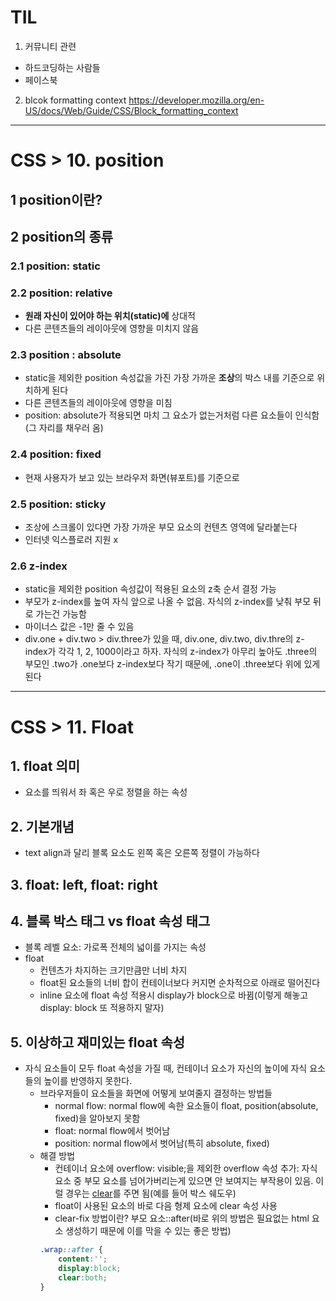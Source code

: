 # TIL
1. 커뮤니티 관련
* 하드코딩하는 사람들
* 페이스북
2. blcok formatting context
https://developer.mozilla.org/en-US/docs/Web/Guide/CSS/Block_formatting_context
---
# CSS > 10. position
## 1 position이란?
## 2 position의 종류
### 2.1 position: static
### 2.2 position: relative
* **원래 자신이 있어야 하는 위치(static)에** 상대적
* 다른 콘텐츠들의 레이아웃에 영향을 미치지 않음
### 2.3 position : absolute
* static을 제외한 position 속성값을 가진 가장 가까운 **조상**의 박스 내를 기준으로 위치하게 된다
* 다른 콘텐츠들의 레이아웃에 영향을 미침
* position: absolute가 적용되면 마치 그 요소가 없는거처럼 다른 요소들이 인식함(그 자리를 채우러 옴)
### 2.4 position: fixed
* 현재 사용자가 보고 있는 브라우저 화면(뷰포트)를 기준으로
### 2.5 position: sticky
*  조상에 스크롤이 있다면 가장 가까운 부모 요소의 컨텐츠 영역에 달라붙는다
* 인터넷 익스플로러 지원 x
### 2.6 z-index
* static을 제외한 position 속성값이 적용된 요소의 z축 순서 결정 가능
* 부모가 z-index를 높여 자식 앞으로 나올 수 없음. 자식의 z-index를 낮춰 부모 뒤로 가는건 가능함
* 마이너스 값은 -1만 줄 수 있음
* div.one + div.two > div.three가 있을 때, div.one, div.two, div.thre의 z-index가 각각 1, 2, 1000이라고 하자. 자식의 z-index가 아무리 높아도 .three의 부모인 .two가 .one보다 z-index보다 작기 때문에, .one이 .three보다 위에 있게 된다
---
# CSS > 11. Float
## 1. float 의미
* 요소를 띄워서 좌 혹은 우로 정렬을 하는 속성
## 2. 기본개념
* text align과 달리 블록 요소도 왼쪽 혹은 오른쪽 정렬이 가능하다
## 3. float: left, float: right
## 4. 블록 박스 태그 vs float 속성 태그
* 블록 레벨 요소: 가로폭 전체의 넓이를 가지는 속성
* float
    * 컨텐츠가 차지하는 크기만큼만 너비 차지
    * float된 요소들의 너비 합이 컨테이너보다 커지면 순차적으로 아래로 떨어진다
    * inline 요소에 float 속성 적용시 display가 block으로 바뀜(이렇게 해놓고 display: block 또 적용하지 말자)
## 5. 이상하고 재미있는 float 속성
* 자식 요소들이 모두 float 속성을 가질 때, 컨테이너 요소가 자신의 높이에 자식 요소들의 높이를 반영하지 못한다.
    * 브라우저들이 요소들을 화면에 어떻게 보여줄지 결정하는 방법들
        * normal flow: normal flow에 속한 요소들이 float, position(absolute, fixed)을 알아보지 못함
        * float: normal flow에서 벗어남
        * position: normal flow에서 벗어남(특히 absolute, fixed)
    * 해결 방법
        * 컨테이너 요소에 overflow: visible;을 제외한 overflow 속성 추가: 자식 요소 중 부모 요소를 넘어가버리는게 있으면 안 보여지는 부작용이 있음. 이럴 경우는 [clear](https://developer.mozilla.org/en-US/docs/Web/CSS/clear)를 주면 됨(예를 들어 박스 쉐도우)
        * float이 사용된 요소의 바로 다음 형제 요소에 clear 속성 사용
        * clear-fix 방법이란? 부모 요소::after(바로 위의 방법은 필요없는 html 요소 생성하기 때문에 이를 막을 수 있는 좋은 방법)
        ```css
        .wrap::after {
	        content:'';
	        display:block;
	        clear:both;
        }
        ```